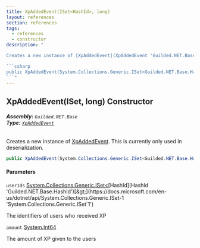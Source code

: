 ```yaml
---
title: XpAddedEvent(ISet<HashId>, long)
layout: references
section: references
tags:
  - references
  - constructor
description: "

Creates a new instance of [XpAddedEvent](XpAddedEvent 'Guilded.NET.Base.Events.XpAddedEvent'). This is currently only used in deserialization.

```csharp
public XpAddedEvent(System.Collections.Generic.ISet<Guilded.NET.Base.HashId> userIds, long amount);
```"
---
```


## XpAddedEvent(ISet<HashId>, long) Constructor
###### **Assembly:** `Guilded.NET.Base`<br/>**Type:** [`XpAddedEvent`](XpAddedEvent 'Guilded.NET.Base.Events.XpAddedEvent')

Creates a new instance of [XpAddedEvent](XpAddedEvent 'Guilded.NET.Base.Events.XpAddedEvent'). This is currently only used in deserialization.

```csharp
public XpAddedEvent(System.Collections.Generic.ISet<Guilded.NET.Base.HashId> userIds, long amount);
```
#### Parameters

<a name='Guilded.NET.Base.Events.XpAddedEvent.XpAddedEvent(System.Collections.Generic.ISet_Guilded.NET.Base.HashId_,long).userIds'></a>

`userIds` [System.Collections.Generic.ISet&lt;](https://docs.microsoft.com/en-us/dotnet/api/System.Collections.Generic.ISet-1 'System.Collections.Generic.ISet`1')[HashId](HashId 'Guilded.NET.Base.HashId')[&gt;](https://docs.microsoft.com/en-us/dotnet/api/System.Collections.Generic.ISet-1 'System.Collections.Generic.ISet`1')

The identifiers of users who received XP

<a name='Guilded.NET.Base.Events.XpAddedEvent.XpAddedEvent(System.Collections.Generic.ISet_Guilded.NET.Base.HashId_,long).amount'></a>

`amount` [System.Int64](https://docs.microsoft.com/en-us/dotnet/api/System.Int64 'System.Int64')

The amount of XP given to the users
